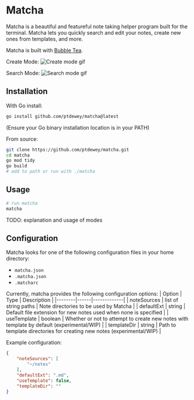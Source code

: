 # Matcha

Matcha is a beautiful and featureful note taking helper program built for the terminal.
Matcha lets you quickly search and edit your notes, create new ones from templates, and more.

Matcha is built with [Bubble Tea](https://github.com/charmbracelet/bubbletea).

Create Mode:
![Create mode gif](https://vhs.charm.sh/vhs-4tSj59aPfirr75FPTkCEDk.gif)

Search Mode:
![Search mode gif](https://vhs.charm.sh/vhs-4kSCJXt5B2VcZC14XOeFdu.gif)


## Installation

With Go install:
```bash
go install github.com/ptdewey/matcha@latest
```

(Ensure your Go binary installation location is in your PATH)

From source:
```bash
git clone https://github.com/ptdewey/matcha.git
cd matcha
go mod tidy
go build
# add to path or run with ./matcha
```

## Usage

```bash
# run matcha
matcha
```

TODO: explanation and usage of modes

## Configuration

Matcha looks for one of the following configuration files in your home directory:
- `matcha.json`
- `.matcha.json`
- `.matcharc`

Currently, matcha provides the following configuration options:
| Option | Type | Description |
|--------|------|-------------|
| noteSources | list of string paths | Note directories to be used by Matcha |
| defaultExt | string | Default file extension for new notes used when none is specified |
| useTemplate | boolean | Whether or not to attempt to create new notes with template by default (experimental/WIP) |
| templateDir | string | Path to template directories for creating new notes (experimental/WIP) |

Example configuration:
```json
{
    "noteSources": [
        "~/notes"
    ],
    "defaultExt": ".md",
    "useTemplate": false,
    "templateDir": ""
}
```

